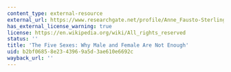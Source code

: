 ```yaml
---
content_type: external-resource
external_url: https://www.researchgate.net/profile/Anne_Fausto-Sterling/publication/239657377_The_Five_Sexes_Why_Male_and_Female_are_not_Enough/links/00b7d525802a725b6b000000/The-Five-Sexes-Why-Male-and-Female-are-not-Enough.pdf
has_external_license_warning: true
license: https://en.wikipedia.org/wiki/All_rights_reserved
status: ''
title: 'The Five Sexes: Why Male and Female Are Not Enough'
uid: b2bf0685-8e23-4396-9a5d-3ae610e6692c
wayback_url: ''
---
```

